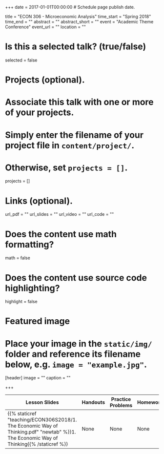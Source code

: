 +++
date = 2017-01-01T00:00:00  # Schedule page publish date.

title = "ECON 306 - Microeconomic Analysis"
time_start = "Spring 2018"
time_end = ""
abstract = ""
abstract_short = ""
event = "Academic Theme Conference"
event_url = ""
location = ""

# Is this a selected talk? (true/false)
selected = false

# Projects (optional).
#   Associate this talk with one or more of your projects.
#   Simply enter the filename of your project file in `content/project/`.
#   Otherwise, set `projects = []`.
projects = []

# Links (optional).
url_pdf = ""
url_slides = ""
url_video = ""
url_code = ""

# Does the content use math formatting?
math = false

# Does the content use source code highlighting?
highlight = false

# Featured image
# Place your image in the `static/img/` folder and reference its filename below, e.g. `image = "example.jpg"`.
[header]
image = ""
caption = ""

+++


| Lesson Slides | Handouts | Practice Problems | Homework |
|---|---|----|---|
| {{% staticref "teaching/ECON306S2018/1. The Economic Way of Thinking.pdf" "newtab" %}}1. The Economic Way of Thinking{{% /staticref %}} | None | None | None |
